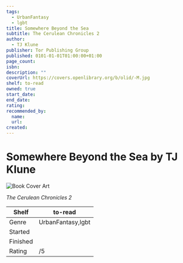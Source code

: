 ```yaml
---
tags:
  - UrbanFantasy
  - lgbt
title: Somewhere Beyond the Sea
subtitle: The Cerulean Chronicles 2
author:
  - TJ Klune
publisher: Tor Publishing Group
published: 0101-01-01T01:00:00+01:00
page_count:
isbn:
description: ""
coverUrl: https://covers.openlibrary.org/b/olid/-M.jpg
shelf: to-read
owned: true
start_date:
end_date:
rating:
recommended_by:
  name:
  url:
created:
---
```


# Somewhere Beyond the Sea by TJ Klune

![Book Cover Art](https://covers.openlibrary.org/b/olid/-M.jpg)

_The Cerulean Chronicles 2_

| Shelf | to-read |
| --- | --- |
| Genre | UrbanFantasy,lgbt |
| Started |  |
| Finished |  |
| Rating | /5 |

